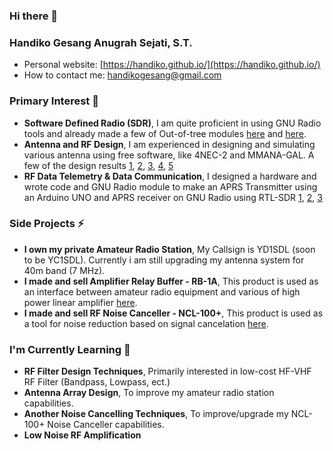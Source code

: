 ### Hi there 👋

### Handiko Gesang Anugrah Sejati, S.T.
* Personal website: [https://handiko.github.io/](https://handiko.github.io/)
* How to contact me: [handikogesang@gmail.com](handikogesang@gmail.com)

### Primary Interest 🔭
* **Software Defined Radio (SDR)**, I am quite proficient in using GNU Radio tools and already made a few of Out-of-tree modules [here](https://handiko.github.io/gr-HDLC-AFSK/) and [here](https://github.com/handiko/CurriculumVitae).
* **Antenna and RF Design**, I am experienced in designing and simulating various antenna using free software, like 4NEC-2 and MMANA-GAL. A few of the design results [1](https://handiko.github.io/4E-20M-YAGI/), [2](https://handiko.github.io/Rotary-WARC-Band-Dipole/), [3](https://handiko.github.io/3E-40M-YAGI/), [4](https://handiko.github.io/Portable-Yagi-10-15-2E/), [5](https://handiko.github.io/Yagi-4E-144/)
* **RF Data Telemetry & Data Communication**, I designed a hardware and wrote code and GNU Radio module to make an APRS Transmitter using an Arduino UNO and APRS receiver on GNU Radio using RTL-SDR [1](https://handiko.github.io/Arduino-APRS/), [2](https://handiko.github.io/Dorji-TX-Shield/), [3](https://handiko.github.io/gr-APRS/)

### Side Projects ⚡
* **I own my private Amateur Radio Station**, My Callsign is YD1SDL (soon to be YC1SDL). Currently i am still upgrading my antenna system for 40m band (7 MHz).
* **I made and sell Amplifier Relay Buffer - RB-1A**, This product is used as an interface between amateur radio equipment and various of high power linear amplifier [here](https://handiko.github.io/MyBlog/2020-04-29/2020-04-29.html).
* **I made and sell RF Noise Canceller - NCL-100+**, This product is used as a tool for noise reduction based on signal cancelation [here](https://handiko.github.io/MyBlog/2020-08-01/2020-08-01.html).

### I'm Currently Learning 🌱
* **RF Filter Design Techniques**, Primarily interested in low-cost HF-VHF RF Filter (Bandpass, Lowpass, ect.)
* **Antenna Array Design**, To improve my amateur radio station capabilities.
* **Another Noise Cancelling Techniques**, To improve/upgrade my NCL-100+ Noise Canceller capabilities.
* **Low Noise RF Amplification**

<!--
**handiko/handiko** is a ✨ _special_ ✨ repository because its `README.md` (this file) appears on your GitHub profile.

Here are some ideas to get you started:

- 🔭 I’m currently working on ...
- 🌱 I’m currently learning ...
- 👯 I’m looking to collaborate on ...
- 🤔 I’m looking for help with ...
- 💬 Ask me about ...
- 📫 How to reach me: ...
- 😄 Pronouns: ...
- ⚡ Fun fact: ...
-->
